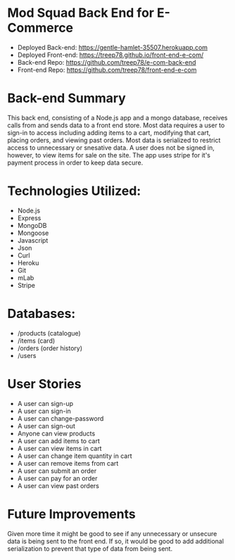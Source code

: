 # Mod Squad Back End for E-Commerce

- Deployed Back-end: https://gentle-hamlet-35507.herokuapp.com
- Deployed Front-end: https://treep78.github.io/front-end-e-com/
- Back-end Repo: https://github.com/treep78/e-com-back-end
- Front-end Repo: https://github.com/treep78/front-end-e-com

# Back-end Summary

This back end, consisting of a Node.js app and a mongo database, receives calls from and sends data to a front end store. Most data requires a user to sign-in to access including adding items to a cart, modifying that cart, placing orders, and viewing past orders. Most data is serialized to restrict access to unnecessary or snesative data. A user does not be signed in, however, to view items for sale on the site. The app uses stripe for it's payment process in order to keep data secure.

# Technologies Utilized:

- Node.js
- Express
- MongoDB
- Mongoose
- Javascript
- Json
- Curl
- Heroku
- Git
- mLab
- Stripe

# Databases:

- /products (catalogue)
- /items (card)
- /orders (order history)
- /users

# User Stories

- A user can sign-up
- A user can sign-in
- A user can change-password
- A user can sign-out
- Anyone can view products
- A user can add items to cart
- A user can view items in cart
- A user can change item quantity in cart
- A user can remove items from cart
- A user can submit an order
- A user can pay for an order
- A user can view past orders

# Future Improvements

Given more time it might be good to see if any unnecessary or unsecure data is being sent to the front end. If so, it would be good to add additional serialization to prevent that type of data from being sent.
